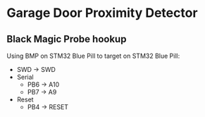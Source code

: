 # Garage Door Proximity Detector

## Black Magic Probe hookup

Using BMP on STM32 Blue Pill to target on STM32 Blue Pill:

* SWD -> SWD
* Serial
  * PB6 -> A10
  * PB7 -> A9
* Reset
  * PB4 -> RESET
